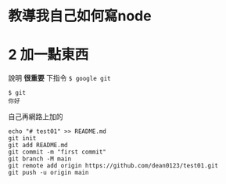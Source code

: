 # 教導我自己如何寫node
# 2 加一點東西
說明 **很重要** 下指令 `$ google git`
```
$ git 
你好
```


自己再網路上加的

```
echo "# test01" >> README.md
git init
git add README.md
git commit -m "first commit"
git branch -M main
git remote add origin https://github.com/dean0123/test01.git
git push -u origin main
```
